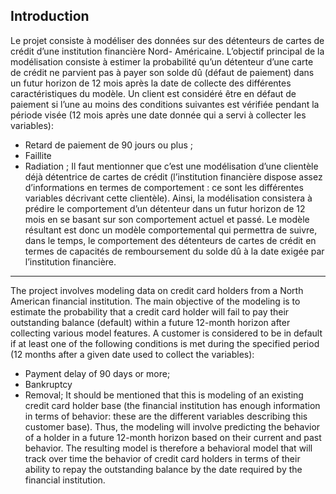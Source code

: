 ## Introduction
Le projet consiste à modéliser des données sur des détenteurs de cartes de crédit d’une institution
financière Nord- Américaine. L’objectif principal de la modélisation consiste à estimer la probabilité
qu’un détenteur d’une carte de crédit ne parvient pas à payer son solde dû (défaut de paiement)
dans un futur horizon de 12 mois après la date de collecte des différentes caractéristiques du modèle.
Un client est considéré être en défaut de paiement si l’une au moins des conditions suivantes
est vérifiée pendant la période visée (12 mois après une date donnée qui a servi à collecter les
variables):
- Retard de paiement de 90 jours ou plus ;
- Faillite
- Radiation ;
Il faut mentionner que c’est une modélisation d’une clientèle déjà détentrice de cartes de crédit
(l’institution financière dispose assez d’informations en termes de comportement : ce sont les
différentes variables décrivant cette clientèle). Ainsi, la modélisation consistera à prédire le comportement
d’un détenteur dans un futur horizon de 12 mois en se basant sur son comportement
actuel et passé. Le modèle résultant est donc un modèle comportemental qui permettra de suivre,
dans le temps, le comportement des détenteurs de cartes de crédit en termes de capacités de
remboursement du solde dû à la date exigée par l’institution financière.

---

The project involves modeling data on credit card holders from a North American financial institution. The main objective of the modeling is to estimate the probability that a credit card holder will fail to pay their outstanding balance (default) within a future 12-month horizon after collecting various model features. A customer is considered to be in default if at least one of the following conditions is met during the specified period (12 months after a given date used to collect the variables):
- Payment delay of 90 days or more;
- Bankruptcy
- Removal;
It should be mentioned that this is modeling of an existing credit card holder base (the financial institution has enough information in terms of behavior: these are the different variables describing this customer base). Thus, the modeling will involve predicting the behavior of a holder in a future 12-month horizon based on their current and past behavior. The resulting model is therefore a behavioral model that will track over time the behavior of credit card holders in terms of their ability to repay the outstanding balance by the date required by the financial institution.